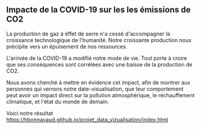 ## Impacte de la COVID-19 sur les les émissions de CO2

La production de gaz à éffet de serre n'a cessé d'accompagner
la croissance technologique de l'humanité. Notre croissante 
production nous précipite vers un épuisement de nos ressources.

L'arrivée de la COVID-19 a modifié notre mode de vie. Tout porte
à croire que ses conséquences sont corrélées avec une baisse de 
la production de CO2. 

Nous avons cherché à mettre en évidence cet impact, afin de 
montrer aux personnes qui verrons notre date-visualisation, que 
leur comportement peut avoir un impact direct sur la pollution
atmosphérique, le réchauffement climatique, et l'état du monde de demain.

Voici notre résultat https://hbonnavaud.github.io/projet_data_vizualisation/index.html
